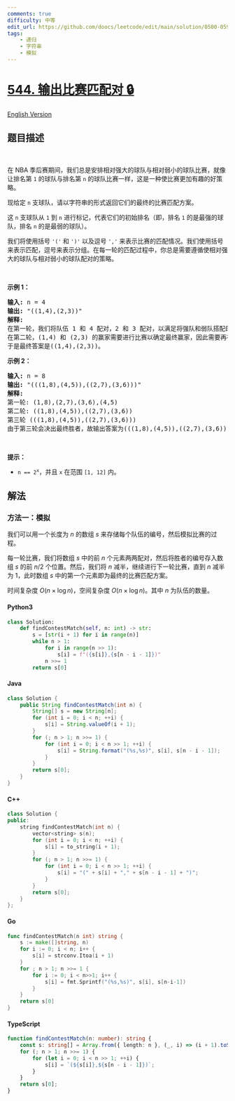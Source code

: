```yaml
---
comments: true
difficulty: 中等
edit_url: https://github.com/doocs/leetcode/edit/main/solution/0500-0599/0544.Output%20Contest%20Matches/README.md
tags:
    - 递归
    - 字符串
    - 模拟
---
```


<!-- problem:start -->

# [544. 输出比赛匹配对 🔒](https://leetcode.cn/problems/output-contest-matches)

[English Version](/solution/0500-0599/0544.Output%20Contest%20Matches/README_EN.md)

## 题目描述

<!-- description:start -->

<p>&nbsp;</p>

<p>在 NBA 季后赛期间，我们总是安排相对强大的球队与相对弱小的球队比赛，就像让排名第 <code>1</code> 的球队与排名第 <code>n</code> 的球队比赛一样，这是一种使比赛更加有趣的好策略。</p>

<p>现给定 <code>n</code> 支球队，请以字符串的形式返回它们的最终的比赛匹配方案。</p>

<p>这 <code>n</code> 支球队从 <code>1</code> 到 <code>n</code> 进行标记，代表它们的初始排名（即，排名 <code>1</code> 的是最强的球队，排名 <code>n</code> 的是最弱的球队）。</p>

<p>我们将使用括号 <code>'('</code> 和 <code>')'</code> 以及逗号 <code>','</code> 来表示比赛的匹配情况。我们使用括号来表示匹配，逗号来表示分组。在每一轮的匹配过程中，你总是需要遵循使相对强大的球队与相对弱小的球队配对的策略。</p>

<p>&nbsp;</p>

<p><strong>示例 1：</strong></p>

<pre>
<strong>输入:</strong> n = 4
<strong>输出:</strong> "((1,4),(2,3))"
<strong>解释:</strong> 
在第一轮，我们将队伍 1 和 4 配对，2 和 3 配对，以满足将强队和弱队搭配的效果。得到(1,4),(2,3).
在第二轮，(1,4) 和 (2,3) 的赢家需要进行比赛以确定最终赢家，因此需要再在外面加一层括号。
于是最终答案是((1,4),(2,3))。
</pre>

<p><strong>示例 2：</strong></p>

<pre>
<strong>输入:</strong> n = 8
<strong>输出:</strong> "(((1,8),(4,5)),((2,7),(3,6)))"
<strong>解释:</strong> 
第一轮: (1,8),(2,7),(3,6),(4,5)
第二轮: ((1,8),(4,5)),((2,7),(3,6))
第三轮 (((1,8),(4,5)),((2,7),(3,6)))
由于第三轮会决出最终胜者，故输出答案为(((1,8),(4,5)),((2,7),(3,6)))。
</pre>

<p>&nbsp;</p>

<p><strong>提示：</strong></p>

<ul>
	<li><code>n == 2<sup>x</sup></code>，并且 <code>x</code> 在范围 <code>[1, 12]</code> 内。</li>
</ul>

<!-- description:end -->

## 解法

<!-- solution:start -->

### 方法一：模拟

我们可以用一个长度为 $n$ 的数组 $s$ 来存储每个队伍的编号，然后模拟比赛的过程。

每一轮比赛，我们将数组 $s$ 中的前 $n$ 个元素两两配对，然后将胜者的编号存入数组 $s$ 的前 $n/2$ 个位置。然后，我们将 $n$ 减半，继续进行下一轮比赛，直到 $n$ 减半为 $1$，此时数组 $s$ 中的第一个元素即为最终的比赛匹配方案。

时间复杂度 $O(n \times \log n)$，空间复杂度 $O(n \times \log n)$。其中 $n$ 为队伍的数量。

<!-- tabs:start -->

#### Python3

```python
class Solution:
    def findContestMatch(self, n: int) -> str:
        s = [str(i + 1) for i in range(n)]
        while n > 1:
            for i in range(n >> 1):
                s[i] = f"({s[i]},{s[n - i - 1]})"
            n >>= 1
        return s[0]
```

#### Java

```java
class Solution {
    public String findContestMatch(int n) {
        String[] s = new String[n];
        for (int i = 0; i < n; ++i) {
            s[i] = String.valueOf(i + 1);
        }
        for (; n > 1; n >>= 1) {
            for (int i = 0; i < n >> 1; ++i) {
                s[i] = String.format("(%s,%s)", s[i], s[n - i - 1]);
            }
        }
        return s[0];
    }
}
```

#### C++

```cpp
class Solution {
public:
    string findContestMatch(int n) {
        vector<string> s(n);
        for (int i = 0; i < n; ++i) {
            s[i] = to_string(i + 1);
        }
        for (; n > 1; n >>= 1) {
            for (int i = 0; i < n >> 1; ++i) {
                s[i] = "(" + s[i] + "," + s[n - i - 1] + ")";
            }
        }
        return s[0];
    }
};
```

#### Go

```go
func findContestMatch(n int) string {
	s := make([]string, n)
	for i := 0; i < n; i++ {
		s[i] = strconv.Itoa(i + 1)
	}
	for ; n > 1; n >>= 1 {
		for i := 0; i < n>>1; i++ {
			s[i] = fmt.Sprintf("(%s,%s)", s[i], s[n-i-1])
		}
	}
	return s[0]
}
```

#### TypeScript

```ts
function findContestMatch(n: number): string {
    const s: string[] = Array.from({ length: n }, (_, i) => (i + 1).toString());
    for (; n > 1; n >>= 1) {
        for (let i = 0; i < n >> 1; ++i) {
            s[i] = `(${s[i]},${s[n - i - 1]})`;
        }
    }
    return s[0];
}
```

<!-- tabs:end -->

<!-- solution:end -->

<!-- problem:end -->
